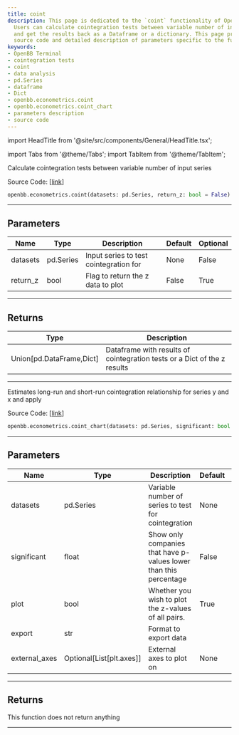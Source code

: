 ```yaml
---
title: coint
description: This page is dedicated to the `coint` functionality of OpenBB Terminal.
  Users can calculate cointegration tests between variable number of input series,
  and get the results back as a Dataframe or a dictionary. This page provides the
  source code and detailed description of parameters specific to the function.
keywords:
- OpenBB Terminal
- cointegration tests
- coint
- data analysis
- pd.Series
- dataframe
- Dict
- openbb.econometrics.coint
- openbb.econometrics.coint_chart
- parameters description
- source code
---
```


import HeadTitle from '@site/src/components/General/HeadTitle.tsx';

<HeadTitle title="econometrics.coint - Reference | OpenBB SDK Docs" />

import Tabs from '@theme/Tabs';
import TabItem from '@theme/TabItem';

<Tabs>
<TabItem value="model" label="Model" default>

Calculate cointegration tests between variable number of input series

Source Code: [[link](https://github.com/OpenBB-finance/OpenBBTerminal/tree/main/openbb_terminal/econometrics/econometrics_model.py#L249)]

```python
openbb.econometrics.coint(datasets: pd.Series, return_z: bool = False)
```

---

## Parameters

| Name | Type | Description | Default | Optional |
| ---- | ---- | ----------- | ------- | -------- |
| datasets | pd.Series | Input series to test cointegration for | None | False |
| return_z | bool | Flag to return the z data to plot | False | True |


---

## Returns

| Type | Description |
| ---- | ----------- |
| Union[pd.DataFrame,Dict] | Dataframe with results of cointegration tests or a Dict of the z results |
---

</TabItem>
<TabItem value="view" label="Chart">

Estimates long-run and short-run cointegration relationship for series y and x and apply

Source Code: [[link](https://github.com/OpenBB-finance/OpenBBTerminal/tree/main/openbb_terminal/econometrics/econometrics_view.py#L314)]

```python
openbb.econometrics.coint_chart(datasets: pd.Series, significant: bool = False, plot: bool = True, export: str = "", external_axes: Optional[List[axes]] = None)
```

---

## Parameters

| Name | Type | Description | Default | Optional |
| ---- | ---- | ----------- | ------- | -------- |
| datasets | pd.Series | Variable number of series to test for cointegration | None | False |
| significant | float | Show only companies that have p-values lower than this percentage | False | True |
| plot | bool | Whether you wish to plot the z-values of all pairs. | True | True |
| export | str | Format to export data |  | True |
| external_axes | Optional[List[plt.axes]] | External axes to plot on | None | True |


---

## Returns

This function does not return anything

---

</TabItem>
</Tabs>
